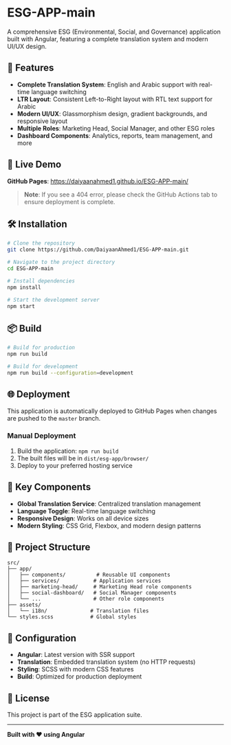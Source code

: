 # ESG-APP-main

A comprehensive ESG (Environmental, Social, and Governance) application built with Angular, featuring a complete translation system and modern UI/UX design.

## 🌟 Features

- **Complete Translation System**: English and Arabic support with real-time language switching
- **LTR Layout**: Consistent Left-to-Right layout with RTL text support for Arabic
- **Modern UI/UX**: Glassmorphism design, gradient backgrounds, and responsive layout
- **Multiple Roles**: Marketing Head, Social Manager, and other ESG roles
- **Dashboard Components**: Analytics, reports, team management, and more

## 🚀 Live Demo

**GitHub Pages**: https://daiyaanahmed1.github.io/ESG-APP-main/

> **Note**: If you see a 404 error, please check the GitHub Actions tab to ensure deployment is complete.

## 🛠️ Installation

```bash
# Clone the repository
git clone https://github.com/DaiyaanAhmed1/ESG-APP-main.git

# Navigate to the project directory
cd ESG-APP-main

# Install dependencies
npm install

# Start the development server
npm start
```

## 📦 Build

```bash
# Build for production
npm run build

# Build for development
npm run build --configuration=development
```

## 🌐 Deployment

This application is automatically deployed to GitHub Pages when changes are pushed to the `master` branch.

### Manual Deployment

1. Build the application: `npm run build`
2. The built files will be in `dist/esg-app/browser/`
3. Deploy to your preferred hosting service

## 🎯 Key Components

- **Global Translation Service**: Centralized translation management
- **Language Toggle**: Real-time language switching
- **Responsive Design**: Works on all device sizes
- **Modern Styling**: CSS Grid, Flexbox, and modern design patterns

## 📁 Project Structure

```
src/
├── app/
│   ├── components/          # Reusable UI components
│   ├── services/           # Application services
│   ├── marketing-head/     # Marketing Head role components
│   ├── social-dashboard/   # Social Manager components
│   └── ...                 # Other role components
├── assets/
│   └── i18n/              # Translation files
└── styles.scss            # Global styles
```

## 🔧 Configuration

- **Angular**: Latest version with SSR support
- **Translation**: Embedded translation system (no HTTP requests)
- **Styling**: SCSS with modern CSS features
- **Build**: Optimized for production deployment

## 📄 License

This project is part of the ESG application suite.

---

**Built with ❤️ using Angular**